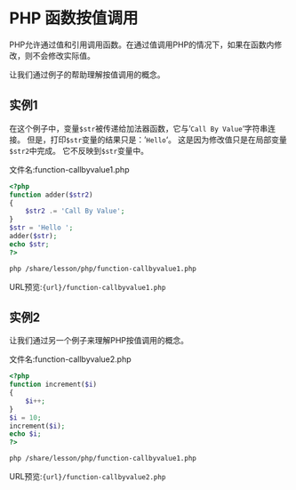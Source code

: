 # PHP 函数按值调用

PHP允许通过值和引用调用函数。在通过值调用PHP的情况下，如果在函数内修改，则不会修改实际值。

让我们通过例子的帮助理解按值调用的概念。

## 实例1

在这个例子中，变量`$str`被传递给加法器函数，它与’`Call By Value`‘字符串连接。 但是，打印`$str`变量的结果只是：’`Hello`‘。 这是因为修改值只是在局部变量`$str2`中完成。 它不反映到`$str`变量中。

文件名:function-callbyvalue1.php

```php
<?php  
function adder($str2)  
{  
    $str2 .= 'Call By Value';  
}  
$str = 'Hello ';  
adder($str);  
echo $str;  
?>
```

```bash
php /share/lesson/php/function-callbyvalue1.php
```

URL预览:`{url}/function-callbyvalue1.php`

## 实例2

让我们通过另一个例子来理解PHP按值调用的概念。

文件名:function-callbyvalue2.php

```php
<?php  
function increment($i)  
{  
    $i++;  
}  
$i = 10;  
increment($i);  
echo $i;  
?>
```

```bash
php /share/lesson/php/function-callbyvalue1.php
```

URL预览:`{url}/function-callbyvalue2.php`